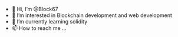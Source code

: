 - 👋 Hi, I’m @Block67
- 👀 I’m interested in Blockchain development and web development
- 🌱 I’m currently learning solidity
- 📫 How to reach me ...

<!---
Block67/Block67 is a ✨ special ✨ repository because its `README.md` (this file) appears on your GitHub profile.
You can click the Preview link to take a look at your changes.
--->
